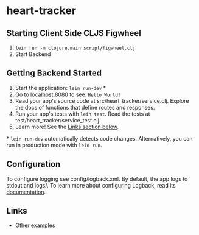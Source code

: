 # heart-tracker

## Starting Client Side CLJS Figwheel
1. `lein run -m clojure.main script/figwheel.clj`
2. Start Backend

## Getting Backend Started

1. Start the application: `lein run-dev` \*
2. Go to [localhost:8080](http://localhost:8080/) to see: `Hello World!`
3. Read your app's source code at src/heart_tracker/service.clj. Explore the docs of functions
   that define routes and responses.
4. Run your app's tests with `lein test`. Read the tests at test/heart_tracker/service_test.clj.
5. Learn more! See the [Links section below](#links).

\* `lein run-dev` automatically detects code changes. Alternatively, you can run in production mode
with `lein run`.

## Configuration

To configure logging see config/logback.xml. By default, the app logs to stdout and logs/.
To learn more about configuring Logback, read its [documentation](http://logback.qos.ch/documentation.html).

## Links
* [Other examples](https://github.com/pedestal/samples)

